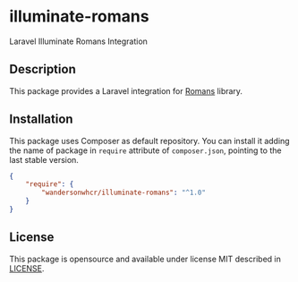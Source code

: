# illuminate-romans

Laravel Illuminate Romans Integration

## Description

This package provides a Laravel integration for
[Romans](https://github.com/wandersonwhcr/romans) library.

## Installation

This package uses Composer as default repository. You can install it adding the
name of package in `require` attribute of `composer.json`, pointing to the last
stable version.

```json
{
    "require": {
        "wandersonwhcr/illuminate-romans": "^1.0"
    }
}
```

## License

This package is opensource and available under license MIT described in
[LICENSE](https://github.com/wandersonwhcr/laravel-romans/blob/master/LICENSE).
